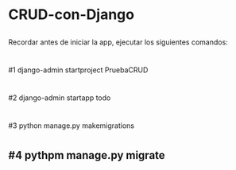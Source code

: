 # CRUD-con-Django
##
Recordar antes de iniciar la app, ejecutar los siguientes comandos:
#
#1 django-admin startproject PruebaCRUD
#
#2 django-admin startapp todo
#
#3 python manage.py makemigrations
#
#4 pythpm manage.py migrate
---------------------

